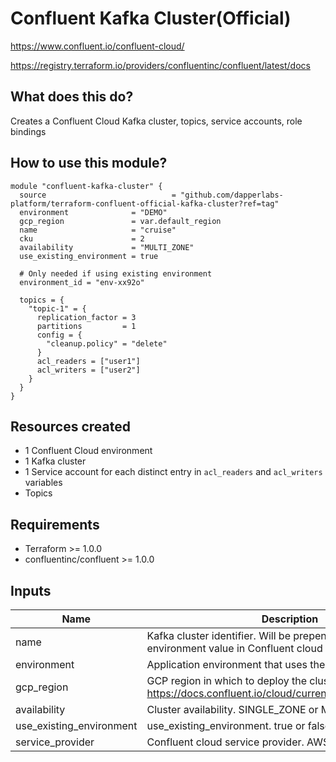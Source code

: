 # Confluent Kafka Cluster(Official)

https://www.confluent.io/confluent-cloud/

https://registry.terraform.io/providers/confluentinc/confluent/latest/docs

## What does this do?

Creates a Confluent Cloud Kafka cluster, topics, service accounts, role bindings

## How to use this module?

```hcl
module "confluent-kafka-cluster" {
  source                            = "github.com/dapperlabs-platform/terraform-confluent-official-kafka-cluster?ref=tag"
  environment              = "DEMO"
  gcp_region               = var.default_region
  name                     = "cruise"
  cku                      = 2
  availability             = "MULTI_ZONE"
  use_existing_environment = true
  
  # Only needed if using existing environment
  environment_id = "env-xx92o"
  
  topics = {
    "topic-1" = {
      replication_factor = 3
      partitions         = 1
      config = {
        "cleanup.policy" = "delete"
      }
      acl_readers = ["user1"]
      acl_writers = ["user2"]
    }
  }
}
```

## Resources created

- 1 Confluent Cloud environment
- 1 Kafka cluster
- 1 Service account for each distinct entry in `acl_readers` and `acl_writers` variables
- Topics

## Requirements

- Terraform >= 1.0.0
- confluentinc/confluent >= 1.0.0

## Inputs

| Name                                                                                                                                                                                                                                    | Description                                                                                                                                                           | Type | Default | Required |
| --------------------------------------------------------------------------------------------------------------------------------------------------------------------------------------------------------------------------------------- |--------------------------------------------------------------------------------------------------------------| -- | ---- | :------: |
| name                                                                                                                                                                                                                                    | Kafka cluster identifier. Will be prepended by the environment value in Confluent cloud                                       | string |      |    x     |
| environment                                                                                                                                                                                                                         | Application environment that uses the cluster                                                                                                       | string |      |    x     |
| gcp_region                                                                                                                                                                                                                           | GCP region in which to deploy the cluster. See https://docs.confluent.io/cloud/current/clusters/regions.html      | string |      |    x     |
| availability                                                                                                                                                                                                                            | Cluster availability. SINGLE_ZONE or MULTI_ZONE                                                                                                  | string | MULTI_ZONE     |          |
| use_existing_environment                                                                                                                                                                                                    | use_existing_environment. true or false                                                                                                                 | bool | false |          |
| service_provider                                                                                                                                                                                                                   | Confluent cloud service provider. AWS, GCP, Azure                                                                                                | string | GCP  |          |                                                                                                                                                                                                                   | Grafana datasource to use in dashboards                                                                      | string |         |   null   |